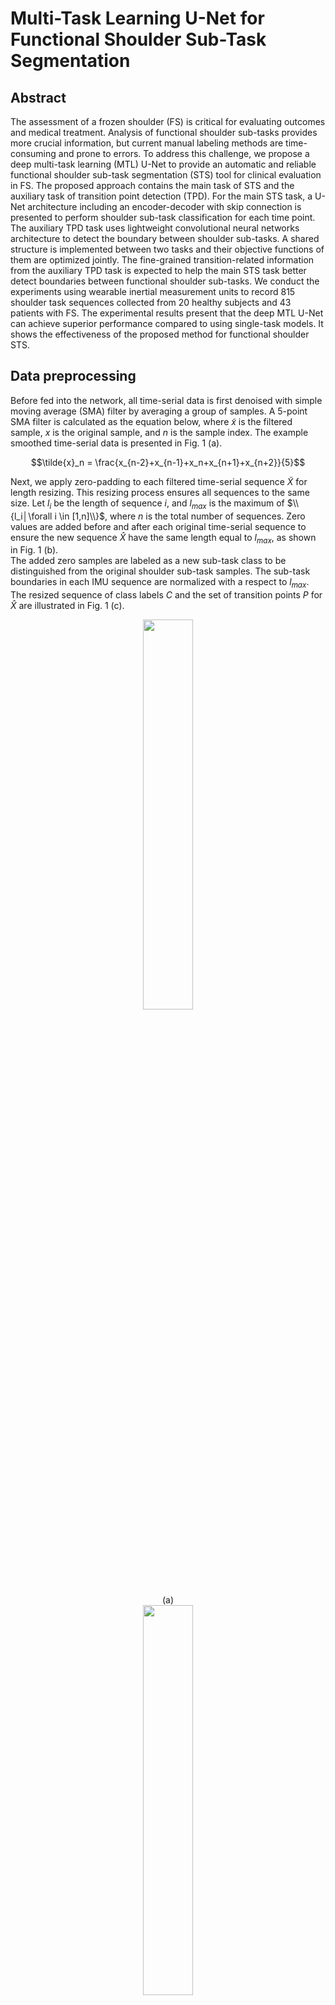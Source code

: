 # Multi-Task Learning U-Net for Functional Shoulder Sub-Task Segmentation

## Abstract
The assessment of a frozen shoulder (FS) is critical for evaluating outcomes and medical treatment. Analysis of functional shoulder sub-tasks provides more crucial information, but current manual labeling methods are time-consuming and prone to errors. To address this challenge, we propose a deep multi-task learning (MTL) U-Net to provide an automatic and reliable functional shoulder sub-task segmentation (STS) tool for clinical evaluation in FS. The proposed approach contains the main task of STS and the auxiliary task of transition point detection (TPD). For the main STS task, a U-Net architecture including an encoder-decoder with skip connection is presented to perform shoulder sub-task classification for each time point. The auxiliary TPD task uses lightweight convolutional neural networks architecture to detect the boundary between shoulder sub-tasks. A shared structure is implemented between two tasks and their objective functions of them are optimized jointly. The fine-grained transition-related information from the auxiliary TPD task is expected to help the main STS task better detect boundaries between functional shoulder sub-tasks. We conduct the experiments using wearable inertial measurement units to record 815 shoulder task sequences collected from 20 healthy subjects and 43 patients with FS. The experimental results present that the deep MTL U-Net can achieve superior performance compared to using single-task models. It shows the effectiveness of the proposed method for functional shoulder STS.

## Data preprocessing
Before fed into the network, all time-serial data is first denoised with simple moving average (SMA) filter by averaging a group of samples. A 5-point SMA filter is calculated as the equation below, where $\tilde{x}$ is the filtered sample, $x$ is the original sample, and $n$ is the sample index. The example smoothed time-serial data is presented in Fig. 1 (a).

$$\tilde{x}_n = \frac{x_{n-2}+x_{n-1}+x_n+x_{n+1}+x_{n+2}}{5}$$

Next, we apply zero-padding to each filtered time-serial sequence $\tilde{X}$ for length resizing. This resizing process ensures all sequences to the same size. Let $l_i$ be the length of sequence $i$, and $l_{max}$ is the maximum of $\\{l_i│\forall i \in [1,n]\\}$, where $n$ is the total number of sequences. Zero values are added before and after each original time-serial sequence to ensure the new sequence $\hat{X}$ have the same length equal to $l_{max}$, as shown in Fig. 1 (b).<br/>
The added zero samples are labeled as a new sub-task class to be distinguished from the original shoulder sub-task samples. The sub-task boundaries in each IMU sequence are normalized with a respect to $l_{max}$. The resized sequence of class labels $C$ and the set of transition points $P$ for $\hat{X}$ are illustrated in Fig. 1 (c).

<p align="center"><img src="https://user-images.githubusercontent.com/102669387/217750074-4cbdceb9-d3e7-48a0-ae34-a58807a9cc1a.png" width=40% height=40%><br/>(a)<br/><img src="https://user-images.githubusercontent.com/102669387/217750086-a319831c-6619-4105-8f8f-2121b19d6895.png" width=40% height=40%><br/>(b)<br/><img src="https://user-images.githubusercontent.com/102669387/217750101-fd94ed7a-d281-45b1-94da-ab00b351c6e2.png" width=40% height=40%><br/>(c)<br/>Figure 1. Illustration of time-serial data with data preprocessing. (a) The filtered time-serial data $\tilde{X}$. (b) The time-serial data with zero padding $\hat{X}$. (c) The corresponding class label sequence $C$ and the set of transition point label $T$ for $\hat{X}$.</p>

## Deep MTL U-Net
<p align="center"><img src="https://user-images.githubusercontent.com/102669387/209524513-60931bc6-7683-4b14-80e5-259615606ff8.png" width=80% height=80%><br/>Figure 2. The architecture of proposed deep MTL U-Net</p>

Fig. 2 presents the architecture of the proposed deep MTL U-Net. The structure can be separated into three parts: the STS encoder $G_e$, the STS decoder $G_d$, and the transition point detector $G_t$. $G_e$ and $G_d$ perform sub-task classification on each time point for the STS task while $G_e$ and $G_t$ perform the TPD task. Both tasks share the parameters of $G_e$.
* $G_e$ contains recurrent union of two convolutional layers with kernel size of 1-by-3 and one max-pooling layer with kernel size as 1-by-2. The number of convolutional kernels is doubled after each max-pooling layer. Padding as 1 and stride as 1 are set for convolutional layers to maintain the sequence length. The final contextual encoding is next passed to $G_d$ and $G_t$ respectively.
* $G_d$ has a symmetry structure of the encoder, but max-pooling layers are replaced with up-convolutional layer having kernel size as 1-by-2 to increase length and cut channel number in half. After up-convolution, the feature is concatenated with the sequence from corresponding encoder layer to conserve extracted spatial characteristics. For the last layer, a convolutional layer with kernel size as 1-by-1 is used for mapping the feature sequences to the class number.
* $G_t$ uses multilayer perceptron (MLP) as the main component. We flatten the contextual encoding from the output of $G_e$, and then input them to two fully connected layers with 210 and 4 neurons.

## Data collection
This study collects a dataset containing time sequences of functional shoulder tasks collected from IMUs. We recruit 63 subjects, including 20 healthy subjects (10 males, 17 right-handedness, age: 24.55±3.76 years old, height: 168.60±6.73 cm, weight: 67.95±15.34 kg) and 43 patients with FS (16 males, 18 right side affected, 7 both sides affected, age: 57.63±10.58 years old, height: 171.77±47.91 cm, weight: 63.10±11.38 kg). Five functional shoulder tasks are selected from the Shoulder Pain and Disability Index (SPADI) questionnaire[^1], containing washing head (WH), washing upper back (WUB), washing lower back (WLB), putting an object on a high shelf (POH), and removing an object from the back pocket (ROB). The data collection is approved by the institutional review board (TSGHIRB No.: A202005024) at the university hospital. All subjects are provided informed consent and voluntary for participation.

[^1]: J. D. Breckenridge and J. H. McAuley, "Shoulder pain and disability index (SPADI)," Journal of physiotherapy, vol. 57, no. 3, pp. 197-197, 2011.

Each task is performed once in one recording session and is divided into three shoulder sub-tasks. A total 815 shoulder task sequences are recorded in this study, where 100 sequences performed by healthy subjects and 143 sequences performed by patients at their first and follow-up visits. The longest sequence length l_max is 3798. The shoulder sub-task description of five selected shoulder tasks are shown in Table 1. Sub-task 1, 2, and 3 of different tasks are trained as the same class to validate the generality of the proposed method. Two IMUs (APDM Inc., Portland, USA) with sampling rate of 128 Hz are fastened to the wrist and upper arm of the dominant side for healthy subjects and the affected side for patients. Each IMU contains a tri-axial accelerometer (range: ±16 g, resolution: 14 bits) and a tri-axial gyroscope (range: ±2000 °/s, resolution: 16 bits) to collect time-serial data with 4 modalities and 3 axes.

<p align="center">Table 1. Shoulder sub-task description of five shoulder tasks</p>
<table align="center">
  <tr><th>Task</th><th>Sub-task</th><th>Description</th></tr>
  <tr><td rowspan="3" align='center'>WH</td><td align='center'>1</td><td>Lift up both hands toward the head</td></tr>
    <tr><td align='center'>2</td><td>Wash head for a few seconds</td></tr>
    <tr><td align='center'>3</td><td>Put down both hands and return to the initial position</td></tr>
  <tr><td rowspan="3" align='center'>WUB</td><td align='center'>1</td><td>LLift up the dominant / affected hand toward the upper of back</td></tr>
    <tr><td align='center'>2</td><td>Wash upper back for a few seconds</td></tr>
    <tr><td align='center'>3</td><td>Put down the dominant / affected hand and return to the initial position</td></tr>
  <tr><td rowspan="3" align='center'>WLB</td><td align='center'>1</td><td>Lift up the dominant / affected hand toward the lower of back</td></tr>
    <tr><td align='center'>2</td><td>Wash lower back for a few seconds</td></tr>
    <tr><td align='center'>3</td><td>Put down the dominant / affected hand and return to the initial position</td></tr>
  <tr><td rowspan="3" align='center'>POH</td><td align='center'>1</td><td>Lift up the dominant / affected hand toward a high shelf while holding a smartphone</td></tr>
    <tr><td align='center'>2</td><td>Hold the hand for a few seconds</td></tr>
    <tr><td align='center'>3</td><td>Put down the dominant / affected hand and return to the initial position</td></tr>
  <tr><td rowspan="3" align='center'>ROB</td><td align='center'>1</td><td>Putting a smartphone from the initial position to the back pocket with the dominant / affected hand</td></tr>
    <tr><td align='center'>2</td><td>Hold the hand for a few seconds</td></tr>
    <tr><td align='center'>3</td><td>Removing the smartphone from the back pocket to the initial position with the dominant/affected hand</td></tr>
</table>

## Experimental results  
To demonstrate the effectiveness of the proposed deep MTL U-Net for STS, we compare the proposed method with baseline models without MTL, including a single-task U-Net for STS and a single-task CNN for TPD. These simplified networks have the same experimental details, and their parameters are optimized. The experiment results are presented in Table 2. It shows that the proposed deep MTL U-Net can reach superior performance to the single-task models. The F1-score on STS and TPD are increased by 0.66% and 0.32%, respectively. Moreover, the segmentation f1-score (89.92%) of the proposed model notably outperforms that (83.23%) of the prior study[^2] approach using conventional sliding window and machine learning techniques.

[^2]: C.-Y. Chang et al., "Automatic functional shoulder task identification and sub-task segmentation using wearable inertial measurement units for frozen shoulder assessment," Sensors, vol. 21, no. 1, p. 106, 2020.

<p align="center">Table 2. The performance comparison between deep MTL U-Net and simplified models<br/></p>
<table align="center">
  <tr><th>Task</th><th>Structure</th><th>Recall (%)</th><th>Precision (%)</th><th>F1-score (%)</th></tr>
  <tr><td rowspan="2" align='center'>STS</td><td align='center'>Deep MTL U-Net</td><td align='center'><b>90.31</b></td><td align='center'><b>89.64</b></td><td align='center'><b>89.92</b></td></tr>
    <tr><td align='center'>U-Net only (without $G_T$)</td><td align='center'>89.52</td><td align='center'>89.08</td><td align='center'>89.26</td></tr>
  <tr><td rowspan="2" align='center'>TPD</td><td align='center'>Deep MTL U-Net</td><td align='center'>88.26</td><td align='center'>87.61</td><td align='center'>87.56</td></tr>
    <tr><td align='center'>CNN only (without $G_D$)</td><td align='center'>87.62</td><td align='center'>87.55</td><td align='center'>87.56</td></tr>
</table>

## A simple guideline to practice
Besides source codes, this repostiry provides a [trained deep MTL U-Net](https://drive.google.com/file/d/10R9mnqxuRENmgr3JhNi1pg9OOqXd_-IR/view?usp=share_link), a [validation set](/val_set.npy), and a [validation script](/validation.py) for demonstration.
* The network is trained with 655 time sequences (around 80%) of the collected functional shoulder tasks.
* The validation set contains the remainging data, which comprises 150 time sequences collected from 2 healthy subjects and 4 patients with FS.
* The validation script is a well coded program that would automatically retrieve the network and data and present the validation results as figures.
To make the script functioning well, please ensure that 

## Disclaimer
This is still a work in progress and is far from being perfect: if you find any bug please don't hesitate to open an issue.
